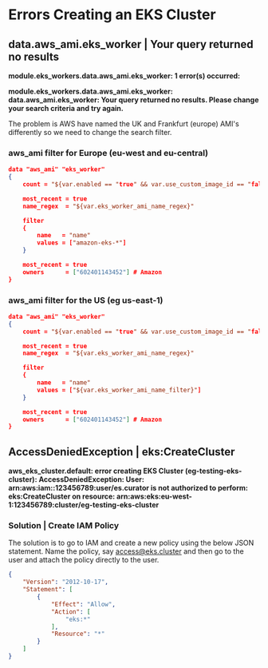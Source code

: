 
# Errors Creating an EKS Cluster


## data.aws_ami.eks_worker | Your query returned no results

**module.eks_workers.data.aws_ami.eks_worker: 1 error(s) occurred:**

**module.eks_workers.data.aws_ami.eks_worker: data.aws_ami.eks_worker: Your query returned no results. Please change your search criteria and try again.**

The problem is AWS have named the UK and Frankfurt (europe) AMI's differently so we need to change the search filter.

### aws_ami filter for Europe (eu-west and eu-central)

``` json
data "aws_ami" "eks_worker"
{
    count = "${var.enabled == "true" && var.use_custom_image_id == "false" ? 1 : 0}"

    most_recent = true
    name_regex  = "${var.eks_worker_ami_name_regex}"

    filter
    {
        name   = "name"
        values = ["amazon-eks-*"]
    }

    most_recent = true
    owners      = ["602401143452"] # Amazon
}
```


### aws_ami filter for the US (eg us-east-1)

``` json
data "aws_ami" "eks_worker"
{
    count = "${var.enabled == "true" && var.use_custom_image_id == "false" ? 1 : 0}"

    most_recent = true
    name_regex  = "${var.eks_worker_ami_name_regex}"

    filter
    {
        name   = "name"
        values = ["${var.eks_worker_ami_name_filter}"]
    }

    most_recent = true
    owners      = ["602401143452"] # Amazon
}
```




##  AccessDeniedException | eks:CreateCluster

**aws_eks_cluster.default: error creating EKS Cluster (eg-testing-eks-cluster): AccessDeniedException: User: arn:aws:iam::123456789:user/es.curator is not authorized to perform: eks:CreateCluster on resource: arn:aws:eks:eu-west-1:123456789:cluster/eg-testing-eks-cluster**

### Solution | Create IAM Policy

The solution is to go to IAM and create a new policy using the below JSON statement. Name the policy, say access@eks.cluster and then go to the user and attach the policy directly to the user.

``` json
{
    "Version": "2012-10-17",
    "Statement": [
        {
            "Effect": "Allow",
            "Action": [
                "eks:*"
            ],
            "Resource": "*"
        }
    ]
}
```
